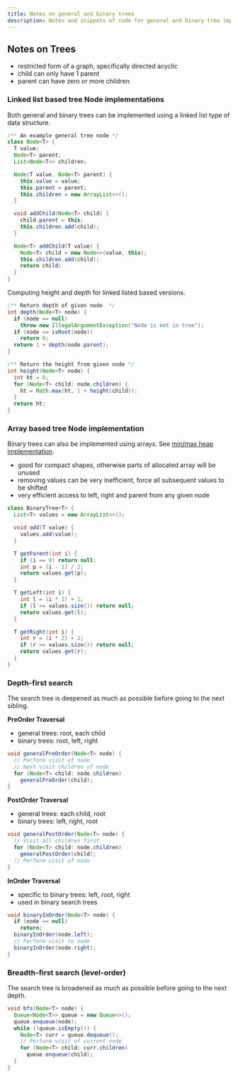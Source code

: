 ```yaml
---
title: Notes on general and binary trees
description: Notes and snippets of code for general and binary tree implementations
---
```


## Notes on Trees

* restricted form of a graph, specifically directed acyclic
* child can only have 1 parent
* parent can have zero or more children


### Linked list based tree Node implementations

Both general and binary trees can be implemented using a linked list type of data structure. 

```java
/** An example general tree node */
class Node<T> {
  T value;
  Node<T> parent;
  List<Node<T>> children;

  Node(T value, Node<T> parent) {
    this.value = value;
    this.parent = parent;
    this.children = new ArrayList<>();
  }

  void addChild(Node<T> child) {
    child.parent = this;
    this.children.add(child);
  }

  Node<T> addChild(T value) {
    Node<T> child = new Node<>(value, this);
    this.children.add(child);
    return child;
  }
}
```

Computing height and depth for linked listed based versions.

```java
/** Return depth of given node. */
int depth(Node<T> node) {
  if (node == null)
    throw new IllegalArgumentException("Node is not in tree");
  if (node == isRoot(node))
    return 0;
  return 1 + depth(node.parent);
}

/** Return the height from given node */
int height(Node<T> node) {
  int ht = 0;
  for (Node<T> child: node.children) {
    ht = Math.max(ht, 1 + height(child));
  }
  return ht;
}
```

### Array based tree Node implementation

Binary trees can also be implemented using arrays. See [min/max heap implementation](https://github.com/ikumen/today-i-learned/blob/main/src/main/java/com/gnoht/til/datastructures/Heap.java). 
* good for compact shapes, otherwise parts of allocated array will be unused
* removing values can be very inefficient, force all subsequent values to be shifted
* very efficient access to left, right and parent from any given node

```java
class BinaryTree<T> {
  List<T> values = new ArrayList<>();

  void add(T value) {
    values.add(value);
  }

  T getParent(int i) {
    if (i == 0) return null;
    int p = (i - 1) / 2;
    return values.get(p);
  }

  T getLeft(int i) {
    int l = (i * 2) + 1;
    if (l >= values.size()) return null;
    return values.get(l);
  }

  T getRight(int i) {
    int r = (i * 2) + 2;
    if (r >= values.size()) return null;
    return values.get(r);
  }
}
```


### Depth-first search

The search tree is deepened as much as possible before going to the next sibling.

**PreOrder Traversal**
* general trees: root, each child
* binary trees: root, left, right

```java
void generalPreOrder(Node<T> node) {
  // Perform visit of node
  // Next visit children of node
  for (Node<T> child: node.children)
    generalPreOrder(child);
}
```

**PostOrder Traversal**
* general trees: each child, root
* binary trees: left, right, root

```java
void generalPostOrder(Node<T> node) {
  // Visit all children first
  for (Node<T> child: node.children)
    generalPostOrder(child);
  // Perform visit of node
}
```

**InOrder Traversal**
* specific to binary trees: left, root, right
* used in binary search trees

```java
void binaryInOrder(Node<T> node) {
  if (node == null)
    return;
  binaryInOrder(node.left);
  // Perform visit to node
  binaryInOrder(node.right);
}
```

### Breadth-first search (level-order)

The search tree is broadened as much as possible before going to the next depth. 

```java
void bfs(Node<T> node) {
  Queue<Node<T>> queue = new Queue<>();
  queue.enqueue(node);
  while (!queue.isEmpty()) {
    Node<T> curr = queue.dequeue();
    // Perform visit of current node
    for (Node<T> child: curr.children)
      queue.enqueue(child);
  }
}
```

